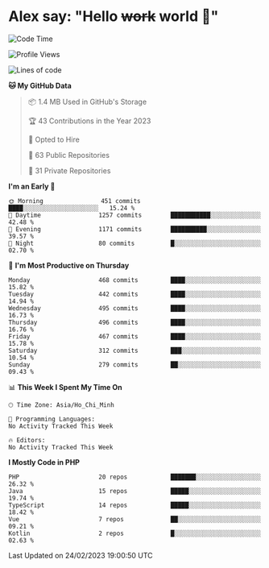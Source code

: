 # Alex say: "Hello ~~work~~ world 🐾"

<!--START_SECTION:waka-->
![Code Time](http://img.shields.io/badge/Code%20Time-839%20hrs%205%20mins-blue)

![Profile Views](http://img.shields.io/badge/Profile%20Views-0-blue)

![Lines of code](https://img.shields.io/badge/From%20Hello%20World%20I%27ve%20Written-30.5%20million%20lines%20of%20code-blue)

**🐱 My GitHub Data** 

> 📦 1.4 MB Used in GitHub's Storage 
 > 
> 🏆 43 Contributions in the Year 2023
 > 
> 💼 Opted to Hire
 > 
> 📜 63 Public Repositories 
 > 
> 🔑 31 Private Repositories 
 > 
**I'm an Early 🐤** 

```text
🌞 Morning                451 commits         ████░░░░░░░░░░░░░░░░░░░░░   15.24 % 
🌆 Daytime                1257 commits        ███████████░░░░░░░░░░░░░░   42.48 % 
🌃 Evening                1171 commits        ██████████░░░░░░░░░░░░░░░   39.57 % 
🌙 Night                  80 commits          █░░░░░░░░░░░░░░░░░░░░░░░░   02.70 % 
```
📅 **I'm Most Productive on Thursday** 

```text
Monday                   468 commits         ████░░░░░░░░░░░░░░░░░░░░░   15.82 % 
Tuesday                  442 commits         ████░░░░░░░░░░░░░░░░░░░░░   14.94 % 
Wednesday                495 commits         ████░░░░░░░░░░░░░░░░░░░░░   16.73 % 
Thursday                 496 commits         ████░░░░░░░░░░░░░░░░░░░░░   16.76 % 
Friday                   467 commits         ████░░░░░░░░░░░░░░░░░░░░░   15.78 % 
Saturday                 312 commits         ███░░░░░░░░░░░░░░░░░░░░░░   10.54 % 
Sunday                   279 commits         ██░░░░░░░░░░░░░░░░░░░░░░░   09.43 % 
```


📊 **This Week I Spent My Time On** 

```text
🕑︎ Time Zone: Asia/Ho_Chi_Minh

💬 Programming Languages: 
No Activity Tracked This Week

🔥 Editors: 
No Activity Tracked This Week
```

**I Mostly Code in PHP** 

```text
PHP                      20 repos            ███████░░░░░░░░░░░░░░░░░░   26.32 % 
Java                     15 repos            █████░░░░░░░░░░░░░░░░░░░░   19.74 % 
TypeScript               14 repos            █████░░░░░░░░░░░░░░░░░░░░   18.42 % 
Vue                      7 repos             ██░░░░░░░░░░░░░░░░░░░░░░░   09.21 % 
Kotlin                   2 repos             █░░░░░░░░░░░░░░░░░░░░░░░░   02.63 % 
```




 Last Updated on 24/02/2023 19:00:50 UTC
<!--END_SECTION:waka-->
